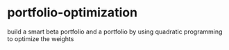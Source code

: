 # portfolio-optimization
build a smart beta portfolio and a portfolio by using quadratic programming to optimize the weights
